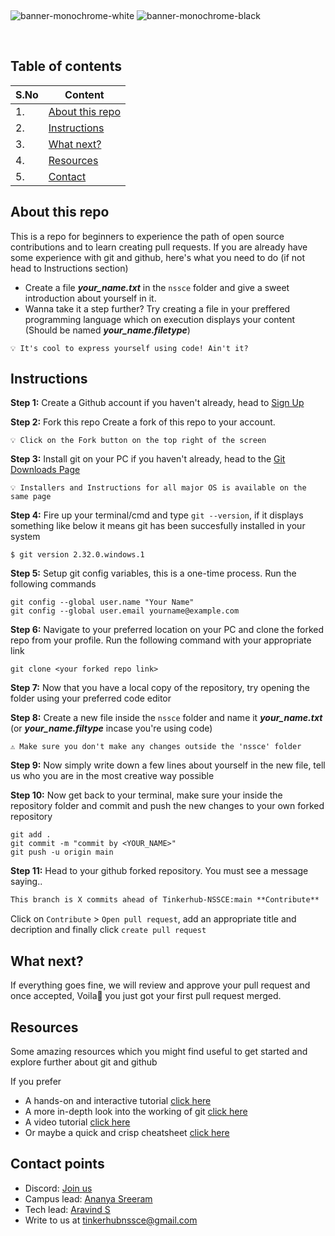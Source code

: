 &nbsp;

![banner-monochrome-white](https://user-images.githubusercontent.com/78845005/179267771-317a24ea-1e66-49db-bc91-41c1e31d7307.png#gh-dark-mode-only)
![banner-monochrome-black](https://user-images.githubusercontent.com/78845005/179267889-6e64d5c5-bd87-4aee-a981-16df483193a8.png#gh-light-mode-only)

<br>

## Table of contents

| S.No | Content |
|----|----|
| 1. | [About this repo](#about-this-repo) |
| 2. | [Instructions](#instructions) |
| 3. | [What next?](#what-next) |
| 4. | [Resources](#resources) |
| 5. | [Contact](#contact-points) |

## About this repo 

This is a repo for beginners to experience the path of open source contributions and to learn creating pull requests. If you are already have some experience with git and github, here's what you need to do (if not head to Instructions section)
- Create a file _**your_name.txt**_ in the `nssce` folder and give a sweet introduction about yourself in it.
- Wanna take it a step further? Try creating a file in your preffered programming language which on execution displays your content (Should be named _**your_name.filetype**_)

``` 
💡 It's cool to express yourself using code! Ain't it?
```
  
## Instructions

**Step 1:** Create a Github account if you haven't already, head to [Sign Up](https://github.com/signup)

**Step 2:** Fork this repo
Create a fork of this repo to your account.
``` 
💡 Click on the Fork button on the top right of the screen
```

**Step 3:** Install git on your PC if you haven't already, head to the [Git Downloads Page](https://git-scm.com/downloads)
``` 
💡 Installers and Instructions for all major OS is available on the same page
```

**Step 4:** Fire up your terminal/cmd and type `git --version`, if it displays something like below it means git has been succesfully installed in your system
```
$ git version 2.32.0.windows.1
```

**Step 5:** Setup git config variables, this is a one-time process. Run the following commands

`git config --global user.name "Your Name"` <br>
`git config --global user.email yourname@example.com`

**Step 6:** Navigate to your preferred location on your PC and clone the forked repo from your profile. Run the following command with your appropriate link

`git clone <your forked repo link>`

**Step 7:** Now that you have a local copy of the repository, try opening the folder using your preferred code editor

**Step 8:** Create a new file inside the `nssce` folder and name it _**your_name.txt**_ (or _**your_name.filtype**_ incase you're using code)
```
⚠️ Make sure you don't make any changes outside the 'nssce' folder
```

**Step 9:** Now simply write down a few lines about yourself in the new file, tell us who you are in the most creative way possible

**Step 10:** Now get back to your terminal, make sure your inside the repository folder and commit and push the new changes to your own forked repository

`git add .` <br>
`git commit -m "commit by <YOUR_NAME>"` <br>
`git push -u origin main`

**Step 11:** Head to your github forked repository. You must see a message saying..
```markdown
This branch is X commits ahead of Tinkerhub-NSSCE:main **Contribute**
```
Click on `Contribute` > `Open pull request`, add an appropriate title and decription and finally click `create pull request`
<br>

## What next?
If everything goes fine, we will review and approve your pull request and once accepted, Voila🎉 you just got your first pull request merged.

## Resources
Some amazing resources which you might find useful to get started and explore further about git and github

If you prefer
- A hands-on and interactive tutorial [click here](https://gitimmersion.com)
- A more in-depth look into the working of git [click here](https://dev.to/unseenwizzard/learn-git-concepts-not-commands-4gjc)
- A video tutorial [click here](https://youtu.be/HuKskPmxhy8)
- Or maybe a quick and crisp cheatsheet [click here](https://betterprogramming.pub/basic-git-github-cheat-sheet-fa020831cb35)

## Contact points
- Discord: [Join us](https://discord.gg/2bBPbdRud6)
- Campus lead: [Ananya Sreeram](https://wa.me/918279143974) 
- Tech lead: [Aravind S](https://wa.me/919496175003)
- Write to us at tinkerhubnssce@gmail.com

